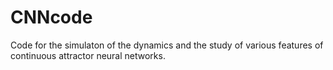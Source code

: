 # CNNcode
Code for the simulaton of the dynamics and the study of various features of continuous attractor neural networks.
